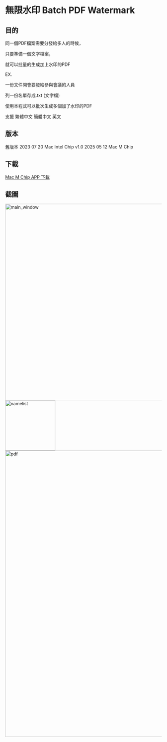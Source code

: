 # 無限水印 Batch PDF Watermark

## 目的

同一個PDF檔案需要分發給多人的時候，

只要準備一個文字檔案，

就可以批量的生成加上水印的PDF

EX.

一份文件開會要發給參與會議的人員

列一份名單存成.txt (文字檔)

使用本程式可以批次生成多個加了水印的PDF

支援 繁體中文 簡體中文 英文


## 版本
舊版本 2023 07 20 Mac Intel Chip
v1.0 2025 05 12 Mac M Chip

## 下載

[Mac M Chip APP 下載](https://github.com/gumpcpy/batch-pdf-watermark/releases/download/v1.0/Batch.PDF.Watermark.dmg)

## 截圖

<img width="629" alt="main_window" src="https://github.com/user-attachments/assets/10334953-3e32-4a67-ab67-ece4ef74e94d" />
<img width="161" alt="namelist" src="https://github.com/user-attachments/assets/e08b443d-2307-4d54-928c-1d00fc370640" />
<img width="917" alt="pdf" src="https://github.com/user-attachments/assets/8ed12108-dba0-4807-ba46-0a60ed63c9e3" />
